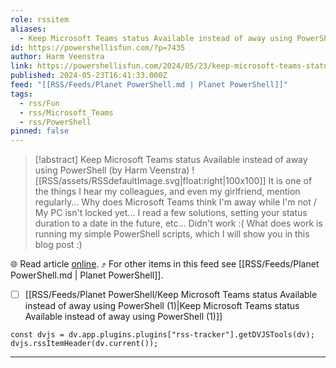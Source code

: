 ```yaml
---
role: rssitem
aliases:
  - Keep Microsoft Teams status Available instead of away using PowerShell
id: https://powershellisfun.com/?p=7435
author: Harm Veenstra
link: https://powershellisfun.com/2024/05/23/keep-microsoft-teams-status-available-instead-of-away-using-powershell/
published: 2024-05-23T16:41:33.000Z
feed: "[[RSS/Feeds/Planet PowerShell.md | Planet PowerShell]]"
tags:
  - rss/Fun
  - rss/Microsoft_Teams
  - rss/PowerShell
pinned: false
---
```


> [!abstract] Keep Microsoft Teams status Available instead of away using PowerShell (by Harm Veenstra)
> ![[RSS/assets/RSSdefaultImage.svg|float:right|100x100]] It is one of the things I hear my colleagues, and even my girlfriend, mention regularly... Why does Microsoft Teams think I'm away while I'm not / My PC isn't locked yet... I read a few solutions, setting your status duration to a date in the future, etc... Didn't work :( What does work is running my simple PowerShell scripts, which I will show you in this blog post :)

🌐 Read article [online](https://powershellisfun.com/2024/05/23/keep-microsoft-teams-status-available-instead-of-away-using-powershell/). ⤴ For other items in this feed see [[RSS/Feeds/Planet PowerShell.md | Planet PowerShell]].

- [ ] [[RSS/Feeds/Planet PowerShell/Keep Microsoft Teams status Available instead of away using PowerShell (1)|Keep Microsoft Teams status Available instead of away using PowerShell (1)]]

~~~dataviewjs
const dvjs = dv.app.plugins.plugins["rss-tracker"].getDVJSTools(dv);
dvjs.rssItemHeader(dv.current());
~~~

- - -



